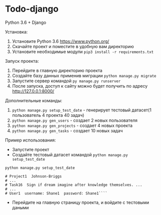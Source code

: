 # Todo-django
Python 3.6 + Django

Установка:
1. Установите Python 3.6 https://www.python.org/
2. Скачайте проект и поместите в удобную вам директорию
3. Установите необходимые модули 
```pip3 install -r requirements.txt```


Запуск проекта:
1. Перейдите в главную директорию проекта
2. Создайте базу данных применив миграции
```python manage.py migrate```
3. Запустите сервер командой
```py manage.py runserver```
4. После запуска, доступ к сайту можно будет получить по адресу http://127.0.0.1:8000/


Дополнительные команды:
1. ```python manage.py setup_test_date``` - генерирует тестовый датасет(1 пользователь 4 проекта 40 задач)
2. ```python manage.py gen_users``` - создает 2 новых пользователя
3. ```python manage.py gen_projects``` - создает 4 новых проекта
4. ```python manage.py gen_tasks``` - создает 10 новых задач

Пример использования:
- Запустите проект
- Создайте тестовый датасет командой `python manage.py setup_test_date`
```
python manage.py setup_test_date

# Project1  Johnson-Briggs
# ...
# Task16  Sign if dream imagine after knowledge themselves. ...
# ...
# User1  username: Shane1  password: Shane1````
```

- Перейдите на главную страницу проекта, и войдите с тестовыми даными